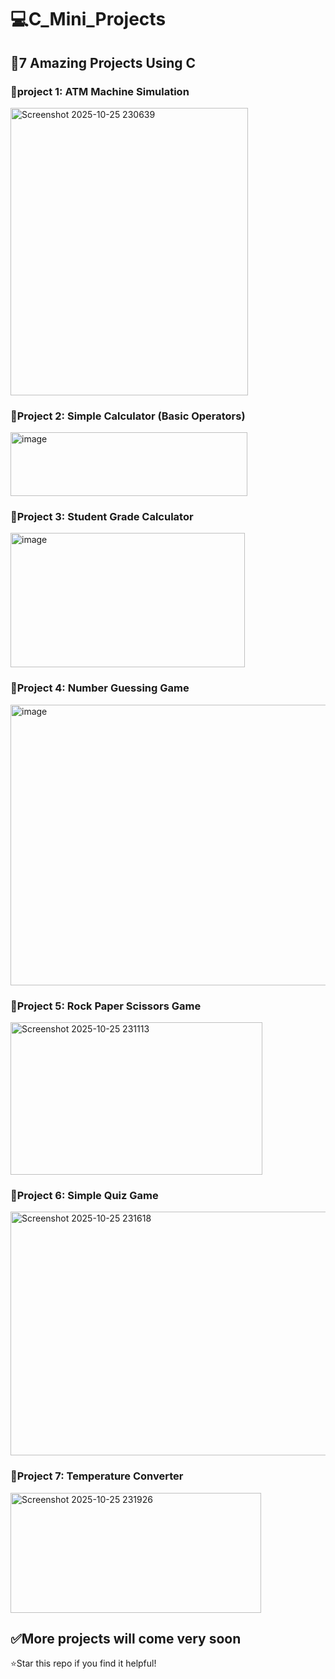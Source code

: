 # 💻C_Mini_Projects
## 🧠7 Amazing Projects Using C

### 🎯project 1: ATM Machine Simulation
<img width="380" height="460" alt="Screenshot 2025-10-25 230639" src="https://github.com/user-attachments/assets/70c08f57-e537-4eb7-bcd7-f33464ab6ae6" />

### 🎯Project 2: Simple Calculator (Basic Operators)
<img width="379" height="102" alt="image" src="https://github.com/user-attachments/assets/3953cad2-880e-4735-891a-a12a527fd98f" />

### 🎯Project 3: Student Grade Calculator
<img width="375" height="215" alt="image" src="https://github.com/user-attachments/assets/8605a0a3-0dc9-4ea7-ba31-a202a0f2f159" />

### 🎯Project 4: Number Guessing Game
<img width="505" height="449" alt="image" src="https://github.com/user-attachments/assets/22ab8bf6-fded-4591-a3a3-d66a556140cc" />

### 🎯Project 5: Rock Paper Scissors Game
<img width="403" height="244" alt="Screenshot 2025-10-25 231113" src="https://github.com/user-attachments/assets/a703b163-8833-4523-8485-210014b96188" />

### 🎯Project 6: Simple Quiz Game
<img width="533" height="390" alt="Screenshot 2025-10-25 231618" src="https://github.com/user-attachments/assets/8a02ea40-4538-42c9-ad40-779b503221bd" />

### 🎯Project 7: Temperature Converter
<img width="401" height="192" alt="Screenshot 2025-10-25 231926" src="https://github.com/user-attachments/assets/6b860639-65f8-4c02-9a42-d641995a31cc" />

## ✅More projects will come very soon

⭐Star this repo if you find it helpful!



